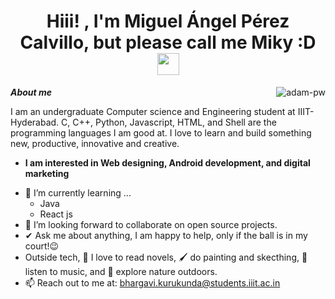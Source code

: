<h1 align="center">Hiii! , I'm Miguel Ángel Pérez Calvillo, but please call me Miky :D <img src="https://media.giphy.com/media/hvRJCLFzcasrR4ia7z/giphy.gif" width="35"></h1>

<p><img align="right" src="https://github.com/Adam-pw/Adam-pw/blob/main/animation_500_kxa883sd.gif" alt="adam-pw" /></p>



***About me***

I am an undergraduate Computer science and Engineering student at IIIT-Hyderabad. C, C++, Python, Javascript, HTML, and Shell are the programming languages I am good at. I love to learn and build something new, productive, innovative and creative.
* **I am interested in Web designing, Android development, and digital marketing**
- 🌱 I’m currently learning ...
  - Java
  - React js
- 👯 I’m looking forward to collaborate on open source projects.
- ✔ Ask me about anything, I am happy to help, only if the ball is in my court!😉<br>
- Outside tech, 📖 I love to read novels, 🖌️ do painting and skecthing, 🎵 listen to music, and 🌴 explore nature outdoors.
- 📫 Reach out to me at: <a href="bhargavi.kurukunda@students.iiit.ac.in">bhargavi.kurukunda@students.iiit.ac.in</a>

<!--
**HappyMiky/HappyMiky** is a ✨ _special_ ✨ repository because its `README.md` (this file) appears on your GitHub profile.

Here are some ideas to get you started:

- 🔭 I’m currently working on ...
- 🌱 I’m currently learning ...
- 👯 I’m looking to collaborate on ...
- 🤔 I’m looking for help with ...
- 💬 Ask me about ...
- 📫 How to reach me: ...
- 😄 Pronouns: ...
- ⚡ Fun fact: ...
-->
